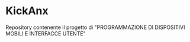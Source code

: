 # KickAnx
Repository contenente il progetto di "PROGRAMMAZIONE DI DISPOSITIVI MOBILI E INTERFACCE UTENTE"
